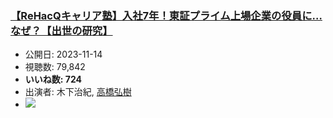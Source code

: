 ### [【ReHacQキャリア塾】入社7年！東証プライム上場企業の役員に…なぜ？【出世の研究】](https://www.youtube.com/watch?v=ZaV7fhK1trU)
-   公開日: 2023-11-14
-   視聴数: 79,842
-   **いいね数: 724**
-   出演者: 木下治紀, [高橋弘樹](/rehacq_fan/people/高橋弘樹 "wikilink")
- [![](https://img.youtube.com/vi/ZaV7fhK1trU/hqdefault.jpg)](https://www.youtube.com/watch?v=ZaV7fhK1trU)
